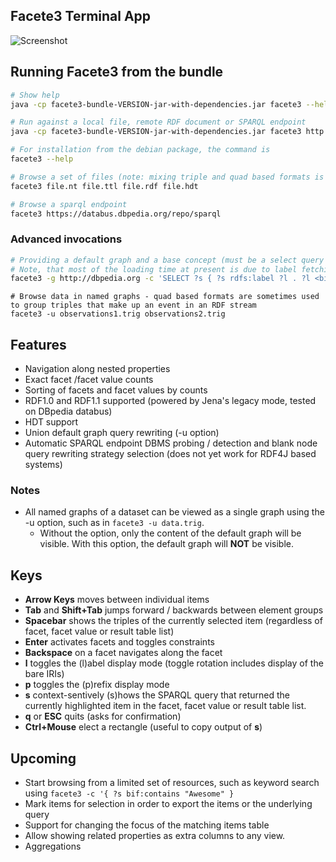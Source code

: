 ## Facete3 Terminal App

![Screenshot](../../doc/2019-09-25-Facete3-TerminalApp.png)


## Running Facete3 from the bundle

```bash
# Show help
java -cp facete3-bundle-VERSION-jar-with-dependencies.jar facete3 --help

# Run against a local file, remote RDF document or SPARQL endpoint
java -cp facete3-bundle-VERSION-jar-with-dependencies.jar facete3 http://www.w3.org/1999/02/22-rdf-syntax-ns#

# For installation from the debian package, the command is
facete3 --help

# Browse a set of files (note: mixing triple and quad based formats is not recommended, see comments on the -u option)
facete3 file.nt file.ttl file.rdf file.hdt

# Browse a sparql endpoint
facete3 https://databus.dbpedia.org/repo/sparql

```

### Advanced invocations

```bash
# Providing a default graph and a base concept (must be a select query with exactly one result variable)
# Note, that most of the loading time at present is due to label fetching - we intent to improve this with a better caching system.
facete3 -g http://dbpedia.org -c 'SELECT ?s { ?s rdfs:label ?l . ?l <bif:contains> "Potter" }' http://dbpedia.org/sparql
```

```
# Browse data in named graphs - quad based formats are sometimes used to group triples that make up an event in an RDF stream
facete3 -u observations1.trig observations2.trig
```

## Features

* Navigation along nested properties
* Exact facet /facet value counts
* Sorting of facets and facet values by counts
* RDF1.0 and RDF1.1 supported (powered by Jena's legacy mode, tested on DBpedia databus)
* HDT support
* Union default graph query rewriting (-u option)
* Automatic SPARQL endpoint DBMS probing / detection and blank node query rewriting strategy selection (does not yet work for RDF4J based systems)


### Notes

* All named graphs of a dataset can be viewed as a single graph using the -u option, such as in `facete3 -u data.trig`.
  * Without the option, only the content of the default graph will be visible. With this option, the default graph will **NOT** be visible.


## Keys

* **Arrow Keys** moves between individual items
* **Tab** and **Shift+Tab** jumps forward / backwards between element groups
* **Spacebar** shows the triples of the currently selected item (regardless of facet, facet value or result table list)
* **Enter** activates facets and toggles constraints
* **Backspace** on a facet navigates along the facet
* **l** toggles the (l)abel display mode (toggle rotation includes display of the bare IRIs)
* **p** toggles the (p)refix display mode
* **s** context-sentively (s)hows the SPARQL query that returned the currently highlighted item in the facet, facet value or result table list.
* **q** or **ESC** quits (asks for confirmation)
* **Ctrl+Mouse** elect a rectangle (useful to copy output of **s**)


## Upcoming

* Start browsing from a limited set of resources, such as keyword search using `facete3 -c '{ ?s bif:contains "Awesome" }`
* Mark items for selection in order to export the items or the underlying query
* Support for changing the focus of the matching items table
* Allow showing related properties as extra columns to any view.
* Aggregations


